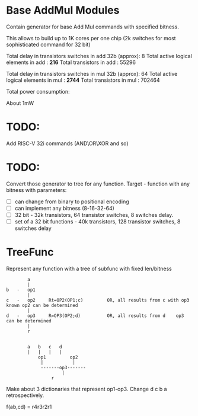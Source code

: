 # Base AddMul Modules
Contain generator for base Add Mul commands with specified bitness.

This allows to build up to 1K cores per one chip (2k switches for most sophisticated command for 32 bit)

Total delay in transistors switches in add 32b (approx): 8
Total active logical elements in add : **216**
Total transistors in add : 55296


Total delay in transistors switches in mul 32b (approx): 64
Total active logical elements in mul : **2744**
Total transistors in mul : 702464

Total power consumption:

About 1mW

# TODO:
Add RISC-V 32i commands (AND\OR\XOR and so)

# TODO:

Convert those generator to tree for any function.
Target - function with any bitness with parameters:
- [ ] can change from binary to positional encoding
- [ ] can implement any bitness (8-16-32-64)
- [ ] 32 bit - 32k transistors, 64 transistor switches, 8 switches delay.
- [ ] set of a 32 bit functions - 40k transistors, 128 transistor switches, 8 switches delay
 
# TreeFunc
Represent any function with a tree of subfunc with fixed len/bitness

			a				
			|				
	b	-	op1				
			|				
	c	-	op2		Rt=OP2(OP1;c)	      OR, all results from c with op3 known	op2 can be determined
			|				
	d	-	op3		R=OP3(OP2;d)	      OR, all results from d	op3 can be determined
			|				
			r	
			
			
			a	b	c	d
			|	|	|	|	
			    op1		    op2
			     |		     |
			     -------op3-------
			     	     |
				     r

Make about 3 dictionaries that represent op1-op3. Change d c b a retrospectively.

f(ab,cd) = r4r3r2r1
